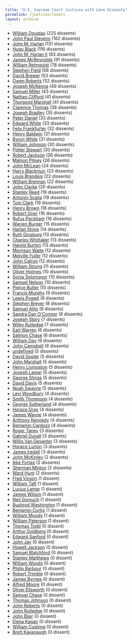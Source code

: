 ```yaml
---
title: "U.S. Supreme Court Justices with Lone Dissents"
permalink: /justices/loners
layout: archive
---
```


- [William Douglas](/justices/loners/wodouglas) (225 dissents)
- [John Paul Stevens](/justices/loners/jpstevens) (162 dissents)
- [John M. Harlan](/justices/loners/jharlan1) (131 dissents)
- [Hugo Black](/justices/loners/hlblack) (116 dissents)
- [John M. Harlan II](/justices/loners/jharlan2) (93 dissents)
- [James McReynolds](/justices/loners/jcmcreynolds) (91 dissents)
- [William Rehnquist](/justices/loners/whrehnquist) (78 dissents)
- [Stephen Field](/justices/loners/sjfield) (56 dissents)
- [David Brewer](/justices/loners/djbrewer) (53 dissents)
- [Owen Roberts](/justices/loners/ojroberts) (52 dissents)
- [Joseph McKenna](/justices/loners/jmckenna) (49 dissents)
- [Samuel Miller](/justices/loners/sfmiller) (43 dissents)
- [Nathan Clifford](/justices/loners/nclifford) (41 dissents)
- [Thurgood Marshall](/justices/loners/tmarshall) (41 dissents)
- [Clarence Thomas](/justices/loners/cthomas) (38 dissents)
- [Joseph Bradley](/justices/loners/jpbradley) (35 dissents)
- [Peter Daniel](/justices/loners/pvdaniel) (33 dissents)
- [Edward White](/justices/loners/edewhite) (33 dissents)
- [Felix Frankfurter](/justices/loners/ffrankfurter) (32 dissents)
- [Henry Baldwin](/justices/loners/hbaldwin) (31 dissents)
- [Byron White](/justices/loners/brwhite) (31 dissents)
- [William Johnson](/justices/loners/wjohnson) (30 dissents)
- [Potter Stewart](/justices/loners/pstewart) (30 dissents)
- [Robert Jackson](/justices/loners/rhjackson) (26 dissents)
- [Mahlon Pitney](/justices/loners/mpitney) (26 dissents)
- [John McLean](/justices/loners/jmclean) (24 dissents)
- [Harry Blackmun](/justices/loners/hablackmun) (23 dissents)
- [Louis Brandeis](/justices/loners/ldbrandeis) (22 dissents)
- [William Brennan](/justices/loners/wjbrennan) (22 dissents)
- [John Clarke](/justices/loners/jhclarke) (20 dissents)
- [Stanley Reed](/justices/loners/sfreed) (19 dissents)
- [Antonin Scalia](/justices/loners/ascalia) (19 dissents)
- [Tom Clark](/justices/loners/tcclark) (19 dissents)
- [Henry Brown](/justices/loners/hbbrown) (18 dissents)
- [Robert Grier](/justices/loners/rcgrier) (16 dissents)
- [Rufus Peckham](/justices/loners/rwpeckham) (16 dissents)
- [Warren Burger](/justices/loners/weburger) (15 dissents)
- [Harlan Stone](/justices/loners/hfstone) (14 dissents)
- [Ruth Ginsburg](/justices/loners/rbginsburg) (13 dissents)
- [Charles Whittaker](/justices/loners/cewhittaker) (13 dissents)
- [Harold Burton](/justices/loners/hhburton) (13 dissents)
- [Morrison Waite](/justices/loners/mrwaite) (12 dissents)
- [Melville Fuller](/justices/loners/mwfuller) (12 dissents)
- [John Catron](/justices/loners/jcatron) (12 dissents)
- [William Strong](/justices/loners/wstrong) (11 dissents)
- [Oliver Holmes](/justices/loners/owholmes) (10 dissents)
- [Sonia Sotomayor](/justices/loners/ssotomayor) (10 dissents)
- [Samuel Nelson](/justices/loners/snelson) (10 dissents)
- [Pierce Butler](/justices/loners/pbutler) (10 dissents)
- [Francis Murphy](/justices/loners/fmurphy) (9 dissents)
- [Lewis Powell](/justices/loners/lfpowell) (8 dissents)
- [Stephen Breyer](/justices/loners/sgbreyer) (8 dissents)
- [Samuel Alito](/justices/loners/saalito) (8 dissents)
- [Sandra Day O'Connor](/justices/loners/sdoconnor) (8 dissents)
- [Joseph Story](/justices/loners/jstory) (7 dissents)
- [Wiley Rutledge](/justices/loners/wbrutledge) (7 dissents)
- [Earl Warren](/justices/loners/ewarren) (6 dissents)
- [Salmon Chase](/justices/loners/spchase) (6 dissents)
- [William Day](/justices/loners/wrday) (6 dissents)
- [John Campbell](/justices/loners/jacampbell) (6 dissents)
- [undefined](/justices/loners/cehughes) (5 dissents)
- [David Souter](/justices/loners/dhsouter) (5 dissents)
- [John Marshall](/justices/loners/jmarshall) (5 dissents)
- [Henry Livingston](/justices/loners/hblivingston) (5 dissents)
- [Joseph Lamar](/justices/loners/jrlamar) (5 dissents)
- [George Shiras](/justices/loners/gshiras) (5 dissents)
- [David Davis](/justices/loners/ddavis) (5 dissents)
- [Noah Swayne](/justices/loners/nhswayne) (5 dissents)
- [Levi Woodbury](/justices/loners/lwoodbury) (4 dissents)
- [Smith Thompson](/justices/loners/sthompson) (4 dissents)
- [George Sutherland](/justices/loners/gsutherland) (4 dissents)
- [Horace Gray](/justices/loners/hgray) (4 dissents)
- [James Wayne](/justices/loners/jmwayne) (4 dissents)
- [Anthony Kennedy](/justices/loners/amkennedy) (4 dissents)
- [Benjamin Cardozo](/justices/loners/bncardozo) (4 dissents)
- [Roger Taney](/justices/loners/rbtaney) (3 dissents)
- [Gabriel Duvall](/justices/loners/gduvall) (3 dissents)
- [Willis Van Devanter](/justices/loners/wvandevanter) (3 dissents)
- [Horace Lurton](/justices/loners/hhlurton) (3 dissents)
- [James Iredell](/justices/loners/jiredell) (3 dissents)
- [John McKinley](/justices/loners/jmckinley) (2 dissents)
- [Abe Fortas](/justices/loners/afortas) (2 dissents)
- [Sherman Minton](/justices/loners/sminton) (2 dissents)
- [Ward Hunt](/justices/loners/whunt) (2 dissents)
- [Fred Vinson](/justices/loners/fmvinson) (1 dissent)
- [William Taft](/justices/loners/whtaft) (1 dissent)
- [Lucius Lamar](/justices/loners/lqlamar) (1 dissent)
- [James Wilson](/justices/loners/jwilson) (1 dissent)
- [Neil Gorsuch](/justices/loners/nmgorsuch) (1 dissent)
- [Bushrod Washington](/justices/loners/bwashington) (1 dissent)
- [Benjamin Curtis](/justices/loners/brcurtis) (1 dissent)
- [William Moody](/justices/loners/whmoody) (1 dissent)
- [William Paterson](/justices/loners/wpaterson) (1 dissent)
- [Thomas Todd](/justices/loners/ttodd) (0 dissent)
- [Arthur Goldberg](/justices/loners/ajgoldberg) (0 dissent)
- [Edward Sanford](/justices/loners/etsanford) (0 dissent)
- [John Jay](/justices/loners/jjay) (0 dissent)
- [Howell Jackson](/justices/loners/hejackson) (0 dissent)
- [Samuel Blatchford](/justices/loners/sblatchford) (0 dissent)
- [Stanley Matthews](/justices/loners/smatthews) (0 dissent)
- [William Woods](/justices/loners/wbwoods) (0 dissent)
- [Philip Barbour](/justices/loners/ppbarbour) (0 dissent)
- [Robert Trimble](/justices/loners/rtrimble) (0 dissent)
- [James Byrnes](/justices/loners/jfbyrnes) (0 dissent)
- [Alfred Moore](/justices/loners/amoore) (0 dissent)
- [Oliver Ellsworth](/justices/loners/oellsworth) (0 dissent)
- [Samuel Chase](/justices/loners/schase) (0 dissent)
- [Thomas Johnson](/justices/loners/tjohnson) (0 dissent)
- [John Roberts](/justices/loners/jgroberts) (0 dissent)
- [John Rutledge](/justices/loners/jrutledge) (0 dissent)
- [John Blair](/justices/loners/jblair) (0 dissent)
- [Elena Kagan](/justices/loners/ekagan) (0 dissent)
- [William Cushing](/justices/loners/wcushing) (0 dissent)
- [Brett Kavanaugh](/justices/loners/bmkavanaugh) (0 dissent)
